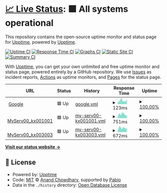 # [📈 Live Status](https://demo.upptime.js.org): <!--live status--> **🟩 All systems operational**

This repository contains the open-source uptime monitor and status page for [Upptime](https://upptime.js.org), powered by [Upptime](https://github.com/upptime/upptime).

[![Uptime CI](https://github.com/kx001001/upptime/workflows/Uptime%20CI/badge.svg)](https://github.com/kx001001/upptime/actions?query=workflow%3A%22Uptime+CI%22)
[![Response Time CI](https://github.com/kx001001/upptime/workflows/Response%20Time%20CI/badge.svg)](https://github.com/kx001001/upptime/actions?query=workflow%3A%22Response+Time+CI%22)
[![Graphs CI](https://github.com/kx001001/upptime/workflows/Graphs%20CI/badge.svg)](https://github.com/kx001001/upptime/actions?query=workflow%3A%22Graphs+CI%22)
[![Static Site CI](https://github.com/kx001001/upptime/workflows/Static%20Site%20CI/badge.svg)](https://github.com/kx001001/upptime/actions?query=workflow%3A%22Static+Site+CI%22)
[![Summary CI](https://github.com/kx001001/upptime/workflows/Summary%20CI/badge.svg)](https://github.com/kx001001/upptime/actions?query=workflow%3A%22Summary+CI%22)

With [Upptime](https://upptime.js.org), you can get your own unlimited and free uptime monitor and status page, powered entirely by a GitHub repository. We use [Issues](https://github.com/upptime/upptime/issues) as incident reports, [Actions](https://github.com/kx001001/upptime/actions) as uptime monitors, and [Pages](https://demo.upptime.js.org) for the status page.

<!--start: status pages-->
<!-- This summary is generated by Upptime (https://github.com/upptime/upptime) -->
<!-- Do not edit this manually, your changes will be overwritten -->
<!-- prettier-ignore -->
| URL | Status | History | Response Time | Uptime |
| --- | ------ | ------- | ------------- | ------ |
| <img alt="" src="https://icons.duckduckgo.com/ip3/www.google.com.ico" height="13"> [Google](https://www.google.com) | 🟩 Up | [google.yml](https://github.com/kx001001/upptime/commits/HEAD/history/google.yml) | <details><summary><img alt="Response time graph" src="./graphs/google/response-time-week.png" height="20"> 123ms</summary><br><a href="https://demo.upptime.js.org/history/google"><img alt="Response time 110" src="https://img.shields.io/endpoint?url=https%3A%2F%2Fraw.githubusercontent.com%2Fkx001001%2Fupptime%2FHEAD%2Fapi%2Fgoogle%2Fresponse-time.json"></a><br><a href="https://demo.upptime.js.org/history/google"><img alt="24-hour response time 131" src="https://img.shields.io/endpoint?url=https%3A%2F%2Fraw.githubusercontent.com%2Fkx001001%2Fupptime%2FHEAD%2Fapi%2Fgoogle%2Fresponse-time-day.json"></a><br><a href="https://demo.upptime.js.org/history/google"><img alt="7-day response time 123" src="https://img.shields.io/endpoint?url=https%3A%2F%2Fraw.githubusercontent.com%2Fkx001001%2Fupptime%2FHEAD%2Fapi%2Fgoogle%2Fresponse-time-week.json"></a><br><a href="https://demo.upptime.js.org/history/google"><img alt="30-day response time 112" src="https://img.shields.io/endpoint?url=https%3A%2F%2Fraw.githubusercontent.com%2Fkx001001%2Fupptime%2FHEAD%2Fapi%2Fgoogle%2Fresponse-time-month.json"></a><br><a href="https://demo.upptime.js.org/history/google"><img alt="1-year response time 105" src="https://img.shields.io/endpoint?url=https%3A%2F%2Fraw.githubusercontent.com%2Fkx001001%2Fupptime%2FHEAD%2Fapi%2Fgoogle%2Fresponse-time-year.json"></a></details> | <details><summary><a href="https://demo.upptime.js.org/history/google">100.00%</a></summary><a href="https://demo.upptime.js.org/history/google"><img alt="All-time uptime 100.00%" src="https://img.shields.io/endpoint?url=https%3A%2F%2Fraw.githubusercontent.com%2Fkx001001%2Fupptime%2FHEAD%2Fapi%2Fgoogle%2Fuptime.json"></a><br><a href="https://demo.upptime.js.org/history/google"><img alt="24-hour uptime 100.00%" src="https://img.shields.io/endpoint?url=https%3A%2F%2Fraw.githubusercontent.com%2Fkx001001%2Fupptime%2FHEAD%2Fapi%2Fgoogle%2Fuptime-day.json"></a><br><a href="https://demo.upptime.js.org/history/google"><img alt="7-day uptime 100.00%" src="https://img.shields.io/endpoint?url=https%3A%2F%2Fraw.githubusercontent.com%2Fkx001001%2Fupptime%2FHEAD%2Fapi%2Fgoogle%2Fuptime-week.json"></a><br><a href="https://demo.upptime.js.org/history/google"><img alt="30-day uptime 100.00%" src="https://img.shields.io/endpoint?url=https%3A%2F%2Fraw.githubusercontent.com%2Fkx001001%2Fupptime%2FHEAD%2Fapi%2Fgoogle%2Fuptime-month.json"></a><br><a href="https://demo.upptime.js.org/history/google"><img alt="1-year uptime 100.00%" src="https://img.shields.io/endpoint?url=https%3A%2F%2Fraw.githubusercontent.com%2Fkx001001%2Fupptime%2FHEAD%2Fapi%2Fgoogle%2Fuptime-year.json"></a></details>
| <img alt="" src="https://icons.duckduckgo.com/ip3/kx001001.serv00.net.ico" height="13"> [MyServ00_kx001001](https://kx001001.serv00.net) | 🟩 Up | [my-serv00-kx001001.yml](https://github.com/kx001001/upptime/commits/HEAD/history/my-serv00-kx001001.yml) | <details><summary><img alt="Response time graph" src="./graphs/my-serv00-kx001001/response-time-week.png" height="20"> 751ms</summary><br><a href="https://demo.upptime.js.org/history/my-serv00-kx001001"><img alt="Response time 744" src="https://img.shields.io/endpoint?url=https%3A%2F%2Fraw.githubusercontent.com%2Fkx001001%2Fupptime%2FHEAD%2Fapi%2Fmy-serv00-kx001001%2Fresponse-time.json"></a><br><a href="https://demo.upptime.js.org/history/my-serv00-kx001001"><img alt="24-hour response time 709" src="https://img.shields.io/endpoint?url=https%3A%2F%2Fraw.githubusercontent.com%2Fkx001001%2Fupptime%2FHEAD%2Fapi%2Fmy-serv00-kx001001%2Fresponse-time-day.json"></a><br><a href="https://demo.upptime.js.org/history/my-serv00-kx001001"><img alt="7-day response time 751" src="https://img.shields.io/endpoint?url=https%3A%2F%2Fraw.githubusercontent.com%2Fkx001001%2Fupptime%2FHEAD%2Fapi%2Fmy-serv00-kx001001%2Fresponse-time-week.json"></a><br><a href="https://demo.upptime.js.org/history/my-serv00-kx001001"><img alt="30-day response time 744" src="https://img.shields.io/endpoint?url=https%3A%2F%2Fraw.githubusercontent.com%2Fkx001001%2Fupptime%2FHEAD%2Fapi%2Fmy-serv00-kx001001%2Fresponse-time-month.json"></a><br><a href="https://demo.upptime.js.org/history/my-serv00-kx001001"><img alt="1-year response time 744" src="https://img.shields.io/endpoint?url=https%3A%2F%2Fraw.githubusercontent.com%2Fkx001001%2Fupptime%2FHEAD%2Fapi%2Fmy-serv00-kx001001%2Fresponse-time-year.json"></a></details> | <details><summary><a href="https://demo.upptime.js.org/history/my-serv00-kx001001">100.00%</a></summary><a href="https://demo.upptime.js.org/history/my-serv00-kx001001"><img alt="All-time uptime 100.00%" src="https://img.shields.io/endpoint?url=https%3A%2F%2Fraw.githubusercontent.com%2Fkx001001%2Fupptime%2FHEAD%2Fapi%2Fmy-serv00-kx001001%2Fuptime.json"></a><br><a href="https://demo.upptime.js.org/history/my-serv00-kx001001"><img alt="24-hour uptime 100.00%" src="https://img.shields.io/endpoint?url=https%3A%2F%2Fraw.githubusercontent.com%2Fkx001001%2Fupptime%2FHEAD%2Fapi%2Fmy-serv00-kx001001%2Fuptime-day.json"></a><br><a href="https://demo.upptime.js.org/history/my-serv00-kx001001"><img alt="7-day uptime 100.00%" src="https://img.shields.io/endpoint?url=https%3A%2F%2Fraw.githubusercontent.com%2Fkx001001%2Fupptime%2FHEAD%2Fapi%2Fmy-serv00-kx001001%2Fuptime-week.json"></a><br><a href="https://demo.upptime.js.org/history/my-serv00-kx001001"><img alt="30-day uptime 100.00%" src="https://img.shields.io/endpoint?url=https%3A%2F%2Fraw.githubusercontent.com%2Fkx001001%2Fupptime%2FHEAD%2Fapi%2Fmy-serv00-kx001001%2Fuptime-month.json"></a><br><a href="https://demo.upptime.js.org/history/my-serv00-kx001001"><img alt="1-year uptime 100.00%" src="https://img.shields.io/endpoint?url=https%3A%2F%2Fraw.githubusercontent.com%2Fkx001001%2Fupptime%2FHEAD%2Fapi%2Fmy-serv00-kx001001%2Fuptime-year.json"></a></details>
| <img alt="" src="https://icons.duckduckgo.com/ip3/kx003003.serv00.net.ico" height="13"> [MyServ00_kx003003](https://kx003003.serv00.net) | 🟩 Up | [my-serv00-kx003003.yml](https://github.com/kx001001/upptime/commits/HEAD/history/my-serv00-kx003003.yml) | <details><summary><img alt="Response time graph" src="./graphs/my-serv00-kx003003/response-time-week.png" height="20"> 672ms</summary><br><a href="https://demo.upptime.js.org/history/my-serv00-kx003003"><img alt="Response time 692" src="https://img.shields.io/endpoint?url=https%3A%2F%2Fraw.githubusercontent.com%2Fkx001001%2Fupptime%2FHEAD%2Fapi%2Fmy-serv00-kx003003%2Fresponse-time.json"></a><br><a href="https://demo.upptime.js.org/history/my-serv00-kx003003"><img alt="24-hour response time 552" src="https://img.shields.io/endpoint?url=https%3A%2F%2Fraw.githubusercontent.com%2Fkx001001%2Fupptime%2FHEAD%2Fapi%2Fmy-serv00-kx003003%2Fresponse-time-day.json"></a><br><a href="https://demo.upptime.js.org/history/my-serv00-kx003003"><img alt="7-day response time 672" src="https://img.shields.io/endpoint?url=https%3A%2F%2Fraw.githubusercontent.com%2Fkx001001%2Fupptime%2FHEAD%2Fapi%2Fmy-serv00-kx003003%2Fresponse-time-week.json"></a><br><a href="https://demo.upptime.js.org/history/my-serv00-kx003003"><img alt="30-day response time 692" src="https://img.shields.io/endpoint?url=https%3A%2F%2Fraw.githubusercontent.com%2Fkx001001%2Fupptime%2FHEAD%2Fapi%2Fmy-serv00-kx003003%2Fresponse-time-month.json"></a><br><a href="https://demo.upptime.js.org/history/my-serv00-kx003003"><img alt="1-year response time 692" src="https://img.shields.io/endpoint?url=https%3A%2F%2Fraw.githubusercontent.com%2Fkx001001%2Fupptime%2FHEAD%2Fapi%2Fmy-serv00-kx003003%2Fresponse-time-year.json"></a></details> | <details><summary><a href="https://demo.upptime.js.org/history/my-serv00-kx003003">100.00%</a></summary><a href="https://demo.upptime.js.org/history/my-serv00-kx003003"><img alt="All-time uptime 100.00%" src="https://img.shields.io/endpoint?url=https%3A%2F%2Fraw.githubusercontent.com%2Fkx001001%2Fupptime%2FHEAD%2Fapi%2Fmy-serv00-kx003003%2Fuptime.json"></a><br><a href="https://demo.upptime.js.org/history/my-serv00-kx003003"><img alt="24-hour uptime 100.00%" src="https://img.shields.io/endpoint?url=https%3A%2F%2Fraw.githubusercontent.com%2Fkx001001%2Fupptime%2FHEAD%2Fapi%2Fmy-serv00-kx003003%2Fuptime-day.json"></a><br><a href="https://demo.upptime.js.org/history/my-serv00-kx003003"><img alt="7-day uptime 100.00%" src="https://img.shields.io/endpoint?url=https%3A%2F%2Fraw.githubusercontent.com%2Fkx001001%2Fupptime%2FHEAD%2Fapi%2Fmy-serv00-kx003003%2Fuptime-week.json"></a><br><a href="https://demo.upptime.js.org/history/my-serv00-kx003003"><img alt="30-day uptime 100.00%" src="https://img.shields.io/endpoint?url=https%3A%2F%2Fraw.githubusercontent.com%2Fkx001001%2Fupptime%2FHEAD%2Fapi%2Fmy-serv00-kx003003%2Fuptime-month.json"></a><br><a href="https://demo.upptime.js.org/history/my-serv00-kx003003"><img alt="1-year uptime 100.00%" src="https://img.shields.io/endpoint?url=https%3A%2F%2Fraw.githubusercontent.com%2Fkx001001%2Fupptime%2FHEAD%2Fapi%2Fmy-serv00-kx003003%2Fuptime-year.json"></a></details>

<!--end: status pages-->

[**Visit our status website →**](https://demo.upptime.js.org)

## 📄 License

- Powered by: [Upptime](https://github.com/upptime/upptime)
- Code: [MIT](./LICENSE) © [Anand Chowdhary](https://anandchowdhary.com), supported by [Pabio](https://pabio.com)
- Data in the `./history` directory: [Open Database License](https://opendatacommons.org/licenses/odbl/1-0/)
